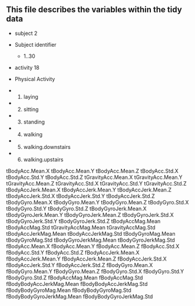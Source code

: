 ## This file describes the variables within the tidy data ##

* subject 2
 * Subject identifier
   * 1..30

* activity 18 
 * Physical Activity   
  * 1. laying 
  * 2. sitting
  * 3. standing
  * 4. walking
  * 5. walking.downstairs
  * 6. walking.upstairs
   

tBodyAcc.Mean.X
tBodyAcc.Mean.Y
tBodyAcc.Mean.Z
tBodyAcc.Std.X
tBodyAcc.Std.Y
tBodyAcc.Std.Z
tGravityAcc.Mean.X
tGravityAcc.Mean.Y
tGravityAcc.Mean.Z
tGravityAcc.Std.X
tGravityAcc.Std.Y
tGravityAcc.Std.Z
tBodyAccJerk.Mean.X
tBodyAccJerk.Mean.Y
tBodyAccJerk.Mean.Z
tBodyAccJerk.Std.X
tBodyAccJerk.Std.Y
tBodyAccJerk.Std.Z
tBodyGyro.Mean.X
tBodyGyro.Mean.Y
tBodyGyro.Mean.Z
tBodyGyro.Std.X
tBodyGyro.Std.Y
tBodyGyro.Std.Z
tBodyGyroJerk.Mean.X
tBodyGyroJerk.Mean.Y
tBodyGyroJerk.Mean.Z
tBodyGyroJerk.Std.X
tBodyGyroJerk.Std.Y
tBodyGyroJerk.Std.Z
tBodyAccMag.Mean
tBodyAccMag.Std
tGravityAccMag.Mean
tGravityAccMag.Std
tBodyAccJerkMag.Mean
tBodyAccJerkMag.Std
tBodyGyroMag.Mean
tBodyGyroMag.Std
tBodyGyroJerkMag.Mean
tBodyGyroJerkMag.Std
fBodyAcc.Mean.X
fBodyAcc.Mean.Y
fBodyAcc.Mean.Z
fBodyAcc.Std.X
fBodyAcc.Std.Y
fBodyAcc.Std.Z
fBodyAccJerk.Mean.X
fBodyAccJerk.Mean.Y 
fBodyAccJerk.Mean.Z
fBodyAccJerk.Std.X
fBodyAccJerk.Std.Y
fBodyAccJerk.Std.Z
fBodyGyro.Mean.X
fBodyGyro.Mean.Y
fBodyGyro.Mean.Z
fBodyGyro.Std.X
fBodyGyro.Std.Y 
fBodyGyro.Std.Z
fBodyAccMag.Mean
fBodyAccMag.Std
fBodyBodyAccJerkMag.Mean
fBodyBodyAccJerkMag.Std
fBodyBodyGyroMag.Mean
fBodyBodyGyroMag.Std
fBodyBodyGyroJerkMag.Mean
fBodyBodyGyroJerkMag.Std
